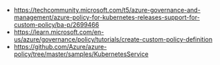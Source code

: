 - https://techcommunity.microsoft.com/t5/azure-governance-and-management/azure-policy-for-kubernetes-releases-support-for-custom-policy/ba-p/2699466
- https://learn.microsoft.com/en-us/azure/governance/policy/tutorials/create-custom-policy-definition
- https://github.com/Azure/azure-policy/tree/master/samples/KubernetesService
